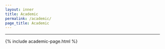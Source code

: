 ```yaml
---
layout: inner
title: Academic
permalink: /academic/
page_title: Academic
---
```

---

{% include academic-page.html %}